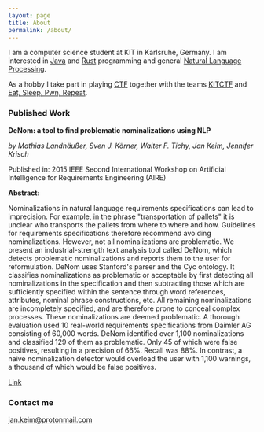 ```yaml
---
layout: page
title: About
permalink: /about/
---
```


I am a computer science student at KIT in Karlsruhe, Germany.
I am interested in [Java](https://en.wikipedia.org/wiki/Java_(programming_language)) and [Rust](https://en.wikipedia.org/wiki/Rust_(programming_language)) programming and general [Natural Language Processing](https://en.wikipedia.org/wiki/Natural_language_processing).

As a hobby I take part in playing [CTF](https://ctftime.org/ctf-wtf/) together with the teams [KITCTF](https://kitctf.de/) and [Eat, Sleep, Pwn, Repeat](https://twitter.com/EatSleepPwnRpt).

### Published Work
**DeNom: a tool to find problematic nominalizations using NLP**

*by Mathias Landhäußer, Sven J. Körner, Walter F. Tichy, Jan Keim, Jennifer Krisch*

Published in: 2015 IEEE Second International Workshop on Artificial Intelligence for Requirements Engineering (AIRE)

**Abstract:**

Nominalizations in natural language requirements specifications can lead to imprecision. For example, in the phrase "transportation of pallets" it is unclear who transports the pallets from where to where and how. Guidelines for requirements specifications therefore recommend avoiding nominalizations. However, not all nominalizations are problematic. We present an industrial-strength text analysis tool called DeNom, which detects problematic nominalizations and reports them to the user for reformulation. DeNom uses Stanford's parser and the Cyc ontology. It classifies nominalizations as problematic or acceptable by first detecting all nominalizations in the specification and then subtracting those which are sufficiently specified within the sentence through word references, attributes, nominal phrase constructions, etc. All remaining nominalizations are incompletely specified, and are therefore prone to conceal complex processes. These nominalizations are deemed problematic. A thorough evaluation used 10 real-world requirements specifications from Daimler AG consisting of 60,000 words. DeNom identified over 1,100 nominalizations and classified 129 of them as problematic. Only 45 of which were false positives, resulting in a precision of 66%. Recall was 88%. In contrast, a naive nominalization detector would overload the user with 1,100 warnings, a thousand of which would be false positives.


[Link](https://doi.org/10.1109/AIRE.2015.7337623)

### Contact me

[jan.keim@protonmail.com](mailto:jan.keim@protonmail.com)
